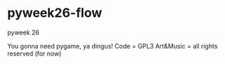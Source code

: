 # pyweek26-flow
pyweek 26

You gonna need pygame, ya dingus!
Code = GPL3
Art&Music = all rights reserved (for now)
